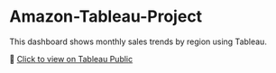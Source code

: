 # Amazon-Tableau-Project
This dashboard shows monthly sales trends by region using Tableau.

🔗 [Click to view on Tableau Public](https://public.tableau.com/views/Amazon-Project/1_1?:language=th-TH&:sid=&:redirect=auth&:display_count=n&:origin=viz_share_link)

